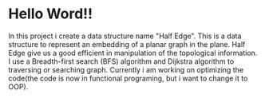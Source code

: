 ﻿# Hello Word!!
In this project i create a data structure name "Half Edge". 
This is a data structure to represent an embedding of a planar graph in the plane. Half Edge give us a good efficient in manipulation of the topological information.
 I use a Breadth-first search (BFS) algorithm and Dijkstra algorithm to traversing or searching graph.
Currently i am working on optimizing the code(the code is now in functional programing, but i want to change it to OOP).






